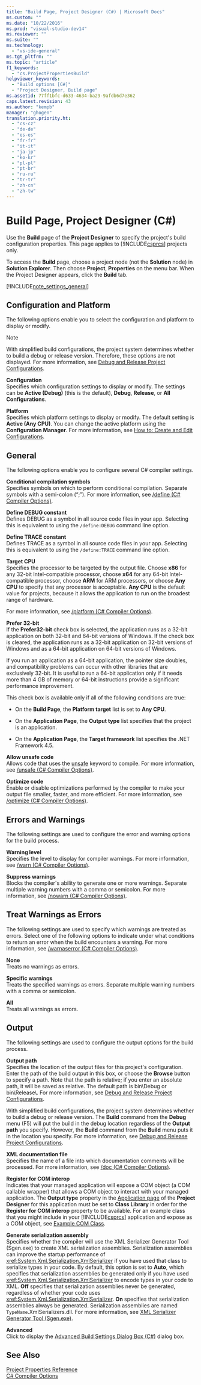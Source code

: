 ```yaml
---
title: "Build Page, Project Designer (C#) | Microsoft Docs"
ms.custom: ""
ms.date: "10/22/2016"
ms.prod: "visual-studio-dev14"
ms.reviewer: ""
ms.suite: ""
ms.technology: 
  - "vs-ide-general"
ms.tgt_pltfrm: ""
ms.topic: "article"
f1_keywords: 
  - "cs.ProjectPropertiesBuild"
helpviewer_keywords: 
  - "Build options [C#]"
  - "Project Designer, Build page"
ms.assetid: 77ff1bfc-d633-4634-ba29-9afdb6d7e362
caps.latest.revision: 43
ms.author: "kempb"
manager: "ghogen"
translation.priority.ht: 
  - "cs-cz"
  - "de-de"
  - "es-es"
  - "fr-fr"
  - "it-it"
  - "ja-jp"
  - "ko-kr"
  - "pl-pl"
  - "pt-br"
  - "ru-ru"
  - "tr-tr"
  - "zh-cn"
  - "zh-tw"
---
```

# Build Page, Project Designer (C#)
Use the **Build** page of the **Project Designer** to specify the project's build configuration properties. This page applies to [!INCLUDE[csprcs](../data-tools/includes/csprcs_md.md)] projects only.  
  
 To access the **Build** page, choose a project node (not the **Solution** node) in **Solution Explorer**. Then choose **Project**, **Properties** on the menu bar. When the Project Designer appears, click the **Build** tab.  
  
 [!INCLUDE[note_settings_general](../data-tools/includes/note_settings_general_md.md)]  
  
## Configuration and Platform  
 The following options enable you to select the configuration and platform to display or modify.  
  
> [!NOTE]
>  With simplified build configurations, the project system determines whether to build a debug or release version. Therefore, these options are not displayed. For more information, see [Debug and Release Project Configurations](http://msdn.microsoft.com/en-us/0440b300-0614-4511-901a-105b771b236e).  
  
 **Configuration**  
 Specifies which configuration settings to display or modify. The settings can be **Active (Debug)** (this is the default), **Debug**, **Release**, or **All Configurations**.  
  
 **Platform**  
 Specifies which platform settings to display or modify. The default setting is **Active (Any CPU)**. You can change the active platform using the **Configuration Manager**. For more information, see [How to: Create and Edit Configurations](../ide/how-to--create-and-edit-configurations.md).  
  
## General  
 The following options enable you to configure several C# compiler settings.  
  
 **Conditional compilation symbols**  
 Specifies symbols on which to perform conditional compilation. Separate symbols with a semi-colon (“;”). For more information, see [/define (C# Compiler Options)](../Topic/-define%20\(C%23%20Compiler%20Options\).md).  
  
 **Define DEBUG constant**  
 Defines DEBUG as a symbol in all source code files in your app. Selecting this is equivalent to using the `/define:DEBUG` command line option.  
  
 **Define TRACE constant**  
 Defines TRACE as a symbol in all source code files in your app. Selecting this is equivalent to using the `/define:TRACE` command line option.  
  
 **Target CPU**  
 Specifies the processor to be targeted by the output file. Choose **x86** for any 32-bit Intel-compatible processor, choose **x64** for any 64-bit Intel-compatible processor, choose **ARM** for ARM processors, or choose **Any CPU** to specify that any processor is acceptable. **Any CPU** is the default value for projects, because it allows the application to run on the broadest range of hardware.  
  
 For more information, see [/platform (C# Compiler Options)](../Topic/-platform%20\(C%23%20Compiler%20Options\).md).  
  
 **Prefer 32-bit**  
 If the **Prefer32-bit** check box is selected, the application runs as a 32-bit application on both 32-bit and 64-bit versions of Windows. If the check box is cleared, the application runs as a 32-bit application on 32-bit versions of Windows and as a 64-bit application on 64-bit versions of Windows.  
  
 If you run an application as a 64-bit application, the pointer size doubles, and compatibility problems can occur with other libraries that are exclusively 32-bit. It is useful to run a 64-bit application only if it needs more than 4 GB of memory or 64-bit instructions provide a significant performance improvement.  
  
 This check box is available only if all of the following conditions are true:  
  
-   On the **Build Page**, the **Platform target** list is set to **Any CPU**.  
  
-   On the **Application Page**, the **Output type** list specifies that the project is an application.  
  
-   On the **Application Page**, the **Target framework** list specifies the .NET Framework 4.5.  
  
 **Allow unsafe code**  
 Allows code that uses the [unsafe](../Topic/unsafe%20\(C%23%20Reference\).md) keyword to compile. For more information, see [/unsafe (C# Compiler Options)](../Topic/-unsafe%20\(C%23%20Compiler%20Options\).md).  
  
 **Optimize code**  
 Enable or disable optimizations performed by the compiler to make your output file smaller, faster, and more efficient. For more information, see [/optimize (C# Compiler Options)](../Topic/-optimize%20\(C%23%20Compiler%20Options\).md).  
  
## Errors and Warnings  
 The following settings are used to configure the error and warning options for the build process.  
  
 **Warning level**  
 Specifies the level to display for compiler warnings. For more information, see [/warn (C# Compiler Options)](../Topic/-warn%20\(C%23%20Compiler%20Options\).md).  
  
 **Suppress warnings**  
 Blocks the compiler's ability to generate one or more warnings. Separate multiple warning numbers with a comma or semicolon. For more information, see [/nowarn (C# Compiler Options)](../Topic/-nowarn%20\(C%23%20Compiler%20Options\).md).  
  
## Treat Warnings as Errors  
 The following settings are used to specify which warnings are treated as errors. Select one of the following options to indicate under what conditions to return an error when the build encounters a warning. For more information, see [/warnaserror (C# Compiler Options)](../Topic/-warnaserror%20\(C%23%20Compiler%20Options\).md).  
  
 **None**  
 Treats no warnings as errors.  
  
 **Specific warnings**  
 Treats the specified warnings as errors. Separate multiple warning numbers with a comma or semicolon.  
  
 **All**  
 Treats all warnings as errors.  
  
## Output  
 The following settings are used to configure the output options for the build process.  
  
 **Output path**  
 Specifies the location of the output files for this project's configuration. Enter the path of the build output in this box, or choose the **Browse** button to specify a path. Note that the path is relative; if you enter an absolute path, it will be saved as relative. The default path is bin\Debug or bin\Release\\. For more information, see [Debug and Release Project Configurations](http://msdn.microsoft.com/en-us/0440b300-0614-4511-901a-105b771b236e).  
  
 With simplified build configurations, the project system determines whether to build a debug or release version. The **Build** command from the **Debug** menu (F5) will put the build in the debug location regardless of the **Output path** you specify. However, the **Build** command from the **Build** menu puts it in the location you specify. For more information, see [Debug and Release Project Configurations](http://msdn.microsoft.com/en-us/0440b300-0614-4511-901a-105b771b236e).  
  
 **XML documentation file**  
 Specifies the name of a file into which documentation comments will be processed. For more information, see [/doc (C# Compiler Options)](../Topic/-doc%20\(C%23%20Compiler%20Options\).md).  
  
 **Register for COM interop**  
 Indicates that your managed application will expose a COM object (a COM callable wrapper) that allows a COM object to interact with your managed application. The **Output type** property in the [Application page](../reference/application-page--project-designer--visual-basic-.md) of the **Project Designer** for this application must be set to **Class Library** in order for the **Register for COM interop** property to be available. For an example class that you might include in your [!INCLUDE[csprcs](../data-tools/includes/csprcs_md.md)] application and expose as a COM object, see [Example COM Class](../Topic/Example%20COM%20Class%20\(C%23%20Programming%20Guide\).md).  
  
 **Generate serialization assembly**  
 Specifies whether the compiler will use the XML Serializer Generator Tool (Sgen.exe) to create XML serialization assemblies. Serialization assemblies can improve the startup performance of <xref:System.Xml.Serialization.XmlSerializer> if you have used that class to serialize types in your code. By default, this option is set to **Auto**, which specifies that serialization assemblies be generated only if you have used <xref:System.Xml.Serialization.XmlSerializer> to encode types in your code to XML. **Off** specifies that serialization assemblies never be generated, regardless of whether your code uses <xref:System.Xml.Serialization.XmlSerializer>. **On** specifies that serialization assemblies always be generated. Serialization assemblies are named `TypeName`.XmlSerializers.dll. For more information, see [XML Serializer Generator Tool (Sgen.exe)](../Topic/XML%20Serializer%20Generator%20Tool%20\(Sgen.exe\).md).  
  
 **Advanced**  
 Click to display the [Advanced Build Settings Dialog Box (C#)](../reference/advanced-build-settings-dialog-box--csharp-.md) dialog box.  
  
## See Also  
 [Project Properties Reference](../reference/project-properties-reference.md)   
 [C# Compiler Options](../Topic/C%23%20Compiler%20Options.md)